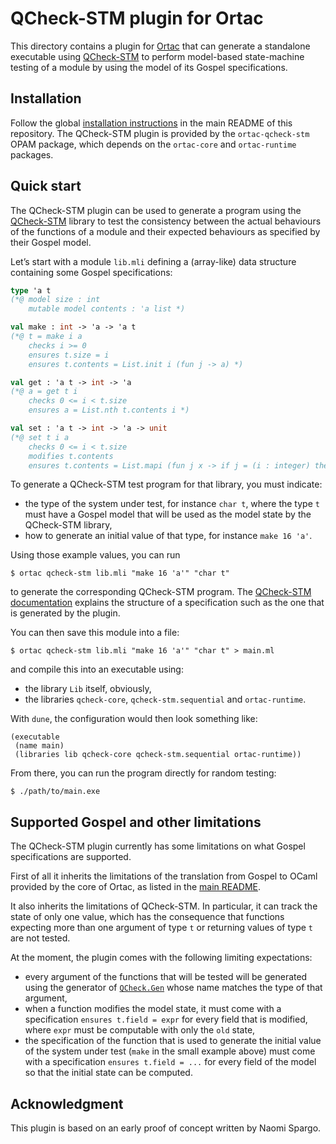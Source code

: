 # QCheck-STM plugin for Ortac

This directory contains a plugin for [Ortac] that can generate a
standalone executable using [QCheck-STM] to perform model-based
state-machine testing of a module by using the model of its Gospel
specifications.

[Ortac]: ../../README.md
[QCheck-STM]: https://ocaml-multicore.github.io/multicoretests/

## Installation

Follow the global [installation instructions] in the main README of
this repository. The QCheck-STM plugin is provided by the
`ortac-qcheck-stm` OPAM package, which depends on the `ortac-core` and
`ortac-runtime` packages.

[installation instructions]: ../../README.md#installation


## Quick start

The QCheck-STM plugin can be used to generate a program using the
[QCheck-STM] library to test the consistency between the actual
behaviours of the functions of a module and their expected behaviours
as specified by their Gospel model.

Let’s start with a module `lib.mli` defining a (array-like) data
structure containing some Gospel specifications:

```ocaml
type 'a t
(*@ model size : int
    mutable model contents : 'a list *)

val make : int -> 'a -> 'a t
(*@ t = make i a
    checks i >= 0
    ensures t.size = i
    ensures t.contents = List.init i (fun j -> a) *)

val get : 'a t -> int -> 'a
(*@ a = get t i
    checks 0 <= i < t.size
    ensures a = List.nth t.contents i *)

val set : 'a t -> int -> 'a -> unit
(*@ set t i a
    checks 0 <= i < t.size
    modifies t.contents
    ensures t.contents = List.mapi (fun j x -> if j = (i : integer) then a else x) (old t.contents) *)
```

To generate a QCheck-STM test program for that library, you must
indicate:

- the type of the system under test, for instance `char t`, where the
  type `t` must have a Gospel model that will be used as the model
  state by the QCheck-STM library,
- how to generate an initial value of that type, for instance
  `make 16 'a'`.

Using those example values, you can run

```shell
$ ortac qcheck-stm lib.mli "make 16 'a'" "char t"
```

to generate the corresponding QCheck-STM program. The [QCheck-STM
documentation] explains the structure of a specification such as the
one that is generated by the plugin.

[QCheck-STM documentation]: https://ocaml.org/p/qcheck-stm/latest/doc/index.html

You can then save this module into a file:

```shell
$ ortac qcheck-stm lib.mli "make 16 'a'" "char t" > main.ml
```

and compile this into an executable using:

- the library `Lib` itself, obviously,
- the libraries `qcheck-core`, `qcheck-stm.sequential` and `ortac-runtime`.

With `dune`, the configuration would then look something like:

```dune
(executable
 (name main)
 (libraries lib qcheck-core qcheck-stm.sequential ortac-runtime))
```

From there, you can run the program directly for random testing:

```shell
$ ./path/to/main.exe
```


## Supported Gospel and other limitations

The QCheck-STM plugin currently has some limitations on what Gospel
specifications are supported.

First of all it inherits the limitations of the translation from
Gospel to OCaml provided by the core of Ortac, as listed in the [main
README].

[main README]: ../../README.md#supported-gospel

It also inherits the limitations of QCheck-STM. In particular, it can
track the state of only one value, which has the consequence that
functions expecting more than one argument of type `t` or returning
values of type `t` are not tested.

At the moment, the plugin comes with the following limiting
expectations:

- every argument of the functions that will be tested will be
  generated using the generator of [`QCheck.Gen`] whose name matches
  the type of that argument,
- when a function modifies the model state, it must come with a
  specification `ensures t.field = expr` for every field that
  is modified, where `expr` must be computable with only the `old`
  state,
- the specification of the function that is used to generate the
  initial value of the system under test (`make` in the small example
  above) must come with a specification `ensures t.field = ...` for
  every field of the model so that the initial state can be computed.

[`QCheck.Gen`]: https://ocaml.org/p/qcheck-core/latest/doc/QCheck/Gen/index.html

## Acknowledgment

This plugin is based on an early proof of concept written by Naomi Spargo.
